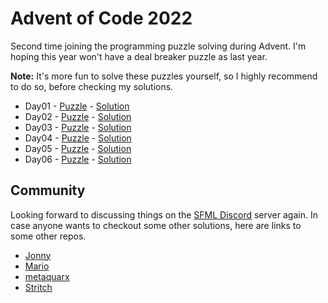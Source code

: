 # Advent of Code 2022

Second time joining the programming puzzle solving during Advent.
I'm hoping this year won't have a deal breaker puzzle as last year.

**Note:** It's more fun to solve these puzzles yourself, so I highly recommend to do so, before checking my solutions.

- Day01 - [Puzzle](https://adventofcode.com/2022/day/1) - [Solution](Day01/)
- Day02 - [Puzzle](https://adventofcode.com/2022/day/2) - [Solution](Day02/)
- Day03 - [Puzzle](https://adventofcode.com/2022/day/3) - [Solution](Day03/)
- Day04 - [Puzzle](https://adventofcode.com/2022/day/4) - [Solution](Day04/)
- Day05 - [Puzzle](https://adventofcode.com/2022/day/5) - [Solution](Day05/)
- Day06 - [Puzzle](https://adventofcode.com/2022/day/6) - [Solution](Day06/)

## Community

Looking forward to discussing things on the [SFML Discord](https://discord.gg/nr4X7Fh) server again.
In case anyone wants to checkout some other solutions, here are links to some other repos.

- [Jonny](https://github.com/JonnyPtn/AOC)
- [Mario](https://github.com/MarioLiebisch/Advent-of-Code-2022)
- [metaquarx](https://github.com/metaquarx/AoC)
- [Stritch](https://github.com/MetGang/Advent-of-Code)